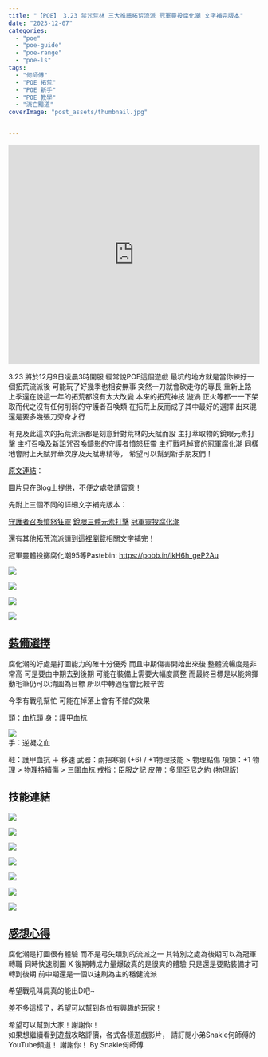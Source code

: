 ```yaml
---
title: "【POE】 3.23 禁咒荒林 三大推薦拓荒流派 冠軍靈投腐化潮 文字補完版本"
date: "2023-12-07"
categories:
  - "poe"
  - "poe-guide"
  - "poe-range"
  - "poe-ls"
tags:
  - "何師傅"
  - "POE 拓荒"
  - "POE 新手"
  - "POE 教學"
  - "流亡黯道"
coverImage: "post_assets/thumbnail.jpg"


---
```


<!-- Embed -->

<iframe width="100%" height="440" src="https://www.youtube.com/embed/8P8liJAxqGE" 
  title="YouTube video player" frameborder="0" allow="accelerometer; autoplay;
  clipboard-write; encrypted-media; gyroscope; picture-in-picture; web-share"
  referrerpolicy="strict-origin-when-cross-origin" allowfullscreen></iframe>


<!-- Context -->

3.23 將於12月9日凌晨3時開服
經常說POE這個遊戲
最坑的地方就是當你練好一個拓荒流派後
可能玩了好幾季也相安無事
突然一刀就會砍走你的專長
重新上路
上季還在說這一年的拓荒都沒有太大改變
本來的拓荒神技 漩渦 正火等都一一下架
取而代之沒有任何削弱的守護者召喚類
在拓荒上反而成了其中最好的選擇
出來混還是要多幾張刀旁身才行

有見及此這次的拓荒流派都是刻意針對荒林的天賦而設
主打萃取物的銳眼元素打擊
主打召喚及新詛咒召喚鑄影的守護者憤怒狂靈
主打戰吼掉寶的冠軍腐化潮
同樣地會附上天賦昇華次序及天賦專精等，
希望可以幫到新手朋友們！


[原文連結](https://snakie002hosifu.blog/3-23-leaguestart)：  

圖片只在Blog上提供，不便之處敬請留意！

先附上三個不同的詳細文字補完版本：

[守護者召喚憤怒狂靈](https://snakie002hosifu.blog/3-23-leaguestart-guardiansrs)
[銳眼三體元素打擊](https://snakie002hosifu.blog/3-23-leaguestart-deadeyeelementalhit)
[冠軍靈投腐化潮](https://snakie002hosifu.blog/3-23-leaguestart-championcorruptingfever)

還有其他拓荒流派請到[這裡瀏覽](https://snakie002hosifu.blog/category/poe-%e6%8b%93%e8%8d%92%e7%b2%be%e9%81%b8/)相關文字補完！

冠軍靈體投擲腐化潮95等Pastebin: https://pobb.in/ikH6h_geP2Au

![](post_assets/1.png)
<!-- Subtitle1 -->


![](post_assets/2.png)  
<!-- Subtitle2 -->


![](post_assets/M.png)  
  
![](post_assets/E2.png)  
<!-- Subtitle3 -->
## <u> 裝備選擇 </u>

腐化潮的好處是打圖能力的確十分優秀
而且中期傷害開始出來後
整體流暢度是非常高
可是要由中期去到後期
可能在裝備上需要大幅度調整
而最終目標是以能夠揮動毛筆仍可以清圖為目標
所以中轉過程會比較辛苦

今季有戰吼幫忙 可能在掉落上會有不錯的效果

頭：血抗頭
身：護甲血抗

![](post_assets/E1.png)  
手：逆凝之血


鞋：護甲血抗 ＋ 移速
武器：兩把寒鋼 (+6) / +1物理技能 > 物理點傷
項鍊：+1 物理 > 物理持續傷 > 三圍血抗 
戒指：臣服之記
皮帶：多里亞尼之約 (物理版)

## 技能連結

![](post_assets/S1.png)

![](post_assets/S2.png)  

![](post_assets/S3.png)  

![](post_assets/S4.png)  

![](post_assets/S5.png)  

![](post_assets/S6.png)  

![](post_assets/S7.png)  
<!-- Subtitle4 -->

## <u> 感想心得 </u>

腐化潮是打圖很有體驗
而不是弓矢類別的流派之一
其特別之處為後期可以為冠軍轉職
同時快速刷圖 X 後期轉成力量爆破真的是很爽的體驗
只是還是要點裝備才可轉到後期
前中期還是一個以速刷為主的穩健流派

希望戰吼叫屍真的能出D吧~


差不多這樣了，希望可以幫到各位有興趣的玩家！

希望可以幫到大家！謝謝你！	
如果想繼續看到遊戲攻略評價，各式各樣遊戲影片，
請訂閱小弟Snakie何師傅的YouTube頻道！
謝謝你！
By Snakie何師傅




